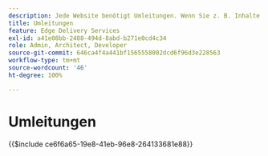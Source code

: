 ```yaml
---
description: Jede Website benötigt Umleitungen. Wenn Sie z. B. Inhalte verschieben oder löschen, möchten Sie, dass Benutzende diese oder den nächst besten Inhalt finden können. Weitere Informationen zum Löschen von Inhalten finden Sie im Dokument „Verfassen und Veröffentlichen von Inhalten“.
title: Umleitungen
feature: Edge Delivery Services
exl-id: a41e08bb-2488-494d-8abd-b271e0cd4c34
role: Admin, Architect, Developer
source-git-commit: 646ca4f4a441bf1565558002dcd6f96d3e228563
workflow-type: tm+mt
source-wordcount: '46'
ht-degree: 100%

---
```


# Umleitungen

{{$include ce6f6a65-19e8-41eb-96e8-264133681e88}}
